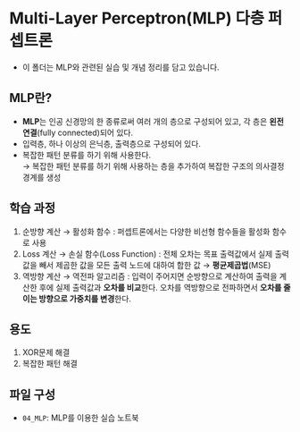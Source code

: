 # Multi-Layer Perceptron(MLP) 다층 퍼셉트론 
- 이 폴더는 MLP와 관련된 실습 및 개념 정리를 담고 있습니다.

## MLP란?
- **MLP**는 인공 신경망의 한 종류로써 여러 개의 층으로 구성되어 있고, 각 층은 **왼전 연결**(fully connected)되어 있다.
- 입력층, 하나 이상의 은닉층, 출력층으로 구성되어 있다.
- 복잡한 패턴 분류를 하기 위해 사용한다.  
    → 복잡한 패턴 분류를 하기 위해 사용하는 층을 추가하여 복잡한 구조의 의사결정 경계를 생성
   
## 학습 과정
1. 순방향 계산 → 활성화 함수 : 퍼셉트론에서는 다양한 비선형 함수들을 활성화 함수로 사용
2. Loss 계산 → 손실 함수(Loss Function) : 전체 오차는 목표 출력값에서 실제 출력값을 빼서 제곱한 값을 모든 출력 노드에 대하여 합한 값 → **평균제곱법**(MSE)    
3. 역방향 계산 → 역전파 알고리즘 : 입력이 주어지면 순방향으로 계산하여 출력을 계산한 후에 실제 출력값과 **오차를 비교**한다. 오차를 역방향으로 전파하면서 **오차를 줄이는 방향으로 가중치를 변경**한다. 
   
## 용도
1) XOR문제 해결
2) 복잡한 패턴 해결

## 파일 구성
- `04_MLP`: MLP를 이용한 실습 노트북